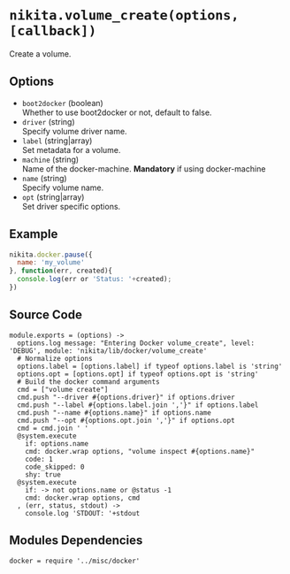 
# `nikita.volume_create(options, [callback])`

Create a volume. 

## Options

*   `boot2docker` (boolean)   
    Whether to use boot2docker or not, default to false.   
*   `driver` (string)   
    Specify volume driver name.   
*   `label` (string|array)   
    Set metadata for a volume.   
*   `machine` (string)   
    Name of the docker-machine. __Mandatory__ if using docker-machine   
*   `name` (string)   
    Specify volume name.   
*   `opt` (string|array)   
    Set driver specific options.

## Example

```javascript
nikita.docker.pause({
  name: 'my_volume'
}, function(err, created){
  console.log(err or 'Status: '+created);
})
```

## Source Code

    module.exports = (options) ->
      options.log message: "Entering Docker volume_create", level: 'DEBUG', module: 'nikita/lib/docker/volume_create'
      # Normalize options
      options.label = [options.label] if typeof options.label is 'string'
      options.opt = [options.opt] if typeof options.opt is 'string'
      # Build the docker command arguments
      cmd = ["volume create"]
      cmd.push "--driver #{options.driver}" if options.driver
      cmd.push "--label #{options.label.join ','}" if options.label
      cmd.push "--name #{options.name}" if options.name
      cmd.push "--opt #{options.opt.join ','}" if options.opt
      cmd = cmd.join ' '
      @system.execute
        if: options.name
        cmd: docker.wrap options, "volume inspect #{options.name}"
        code: 1
        code_skipped: 0
        shy: true
      @system.execute
        if: -> not options.name or @status -1
        cmd: docker.wrap options, cmd
      , (err, status, stdout) ->
        console.log 'STDOUT: '+stdout

## Modules Dependencies

    docker = require '../misc/docker'
